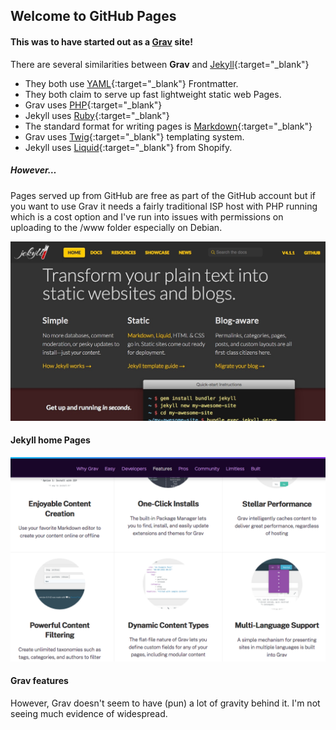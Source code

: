 ## Welcome to GitHub Pages

#### This was to have started out as a [**Grav**](https://getgrav.org) site!

There are several similarities between **Grav** and [Jekyll](https://jekyllrb.com/){:target="_blank"}

- They both use [YAML](https://yaml.org/){:target="_blank"} Frontmatter.
- They both claim to serve up fast lightweight static web Pages.
- Grav uses [PHP](https://www.php.net/){:target="_blank"}
- Jekyll uses [Ruby](https://www.ruby-lang.org/en/){:target="_blank"}
- The standard format for writing pages is [Markdown](https://www.markdownguide.org/){:target="_blank"}
- Grav uses [Twig](https://twig.symfony.com/){:target="_blank"} templating system.
- Jekyll uses [Liquid](https://jekyllrb.com/docs/liquid/){:target="_blank"} from Shopify.

##### However…

Pages served up from GitHub are free as part of the GitHub account but if you want to use Grav it needs a fairly traditional ISP host with PHP running which is a cost option and I've run into issues with permissions on uploading to the /www folder especially on Debian. 

![Jekyll from it's website note the close integration with GitHub](/images/Jek.jpg)  

#### Jekyll home Pages

![Grav on the other hand](/images/grav.png)

#### Grav features

However, Grav doesn't seem to have (pun) a lot of gravity behind it. I'm not seeing much evidence of widespread.
